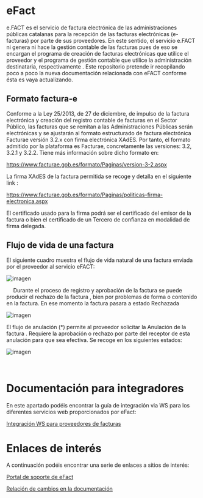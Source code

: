 # eFact

e.FACT es el servicio de factura electrónica de las administraciones públicas catalanas para la recepción de las facturas electrónicas (e-facturas) por parte de sus proveedores. En este sentido, el servicio e.FACT ni genera ni hace la gestión contable de las facturas pues de eso se encargan el programa de creación de facturas electrónicas que utilice el proveedor y el programa de gestión contable que utilice la administración destinataria, respectivamente .
Este repositorio pretende ir recopilando poco a poco la nueva documentación relacionada con eFACT conforme ésta es vaya actualizando.


## Formato factura-e 

Conforme a la Ley 25/2013, de 27 de diciembre, de impulso de la factura electrónica y creación del registro  contable de facturas en el Sector Público, las facturas que se remitan a las Administraciones Públicas serán electrónicas y se ajustarán al formato estructurado de factura electrónica Facturae versión 3.2.x con firma electrónica XAdES. 
Por tanto, el formato admitido por la plataforma es Facturae, concretamente las versiones: 3.2, 3.2.1 y 3.2.2.
Tiene más información sobre dicho formato en: 

https://www.facturae.gob.es/formato/Paginas/version-3-2.aspx

La firma XAdES de la factura permitida se recoge  y detalla en el siguiente link : 

https://www.facturae.gob.es/formato/Paginas/politicas-firma-electronica.aspx

El certificado usado para la firma podrá ser el certificado del emisor de la factura o bien el certificado de un Tercero de confianza en modalidad de firma delegada. 


## Flujo de vida de una factura

El siguiente cuadro muestra el flujo de vida natural de una factura enviada por el proveedor al servicio eFACT:


![imagen](https://user-images.githubusercontent.com/92558339/144376089-99c88b13-db66-4852-87b5-241a094f48db.png)


 
Durante el proceso de registro y aprobación de la factura se puede producir el rechazo de la factura , bien por problemas de forma o contenido en la factura. En ese momento la factura pasara a estado Rechazada


![imagen](https://user-images.githubusercontent.com/92558339/144376363-40f51289-9811-4bd0-8351-9d78aae217bf.png)


El flujo de anulación   (*) permite al proveedor solicitar la Anulación de la factura . Requiere la aprobación o rechazo por parte del receptor de esta anulación para que sea efectiva. Se recoge en los siguientes estados: 


![imagen](https://user-images.githubusercontent.com/92558339/144376505-5c1a73c7-42bd-4c53-8630-950a182cbfe8.png)

 

# Documentación para integradores

En este apartado podéis encontrar la guía de integración via WS para los diferentes servicios web proporcionados por eFact:

[Integración WS para proveedores de facturas](/ws-proveedores/README.md)

# Enlaces de interés

A continuación podéis encontrar una serie de enlaces a sitios de interés:

[Portal de soporte de eFact](https://www.aoc.cat/portal-suport/efact-empreses-base-coneixement/)

[Relación de cambios en la documentación](/CHANGELOG.md)
